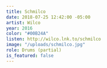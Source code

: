 ```yaml
---
title: Schmilco
date: 2018-07-25 12:42:00 -05:00
artist: Wilco
year: 2016
color: "#00B24A"
listen: http://wilco.lnk.to/schmilco
image: "/uploads/schmilco.jpg"
role: Drums (partial)
is_featured: false
---
```


